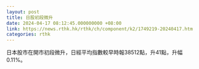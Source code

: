 ```yaml
---
layout: post
title: 日股初段微升
date: 2024-04-17 08:12:45.000000000 +08:00
link: https://news.rthk.hk/rthk/ch/component/k2/1749219-20240417.htm
categories: rthk
---
```


日本股市在開市初段微升，日經平均指數較早時報38512點，升41點，升幅0.11%。
